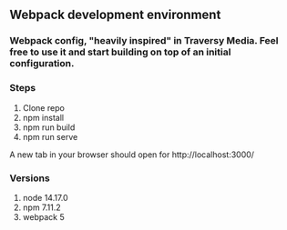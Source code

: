 ## Webpack development environment

### Webpack config, "heavily inspired" in Traversy Media. Feel free to use it and start building on top of an initial configuration.

### Steps
1. Clone repo
2. npm install
3. npm run build
4. npm run serve

A new tab in your browser should open for http://localhost:3000/

### Versions
1. node 14.17.0
2. npm 7.11.2
3. webpack 5
